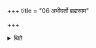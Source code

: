 +++
title = "06 अभीवर्तो ब्रह्मसाम"

+++

<details><summary>थिते</summary>

अभीवर्तो ब्रह्मसाम ६
</details>
